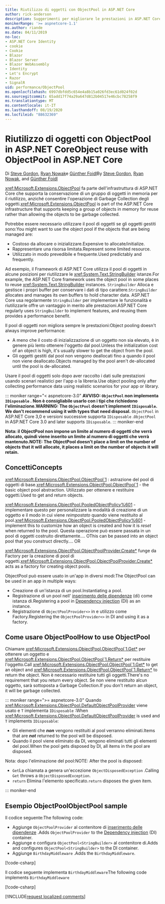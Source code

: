 ```yaml
---
title: Riutilizzo di oggetti con ObjectPool in ASP.NET Core
author: rick-anderson
description: Suggerimenti per migliorare le prestazioni in ASP.NET Core app usando ObjectPool.
monikerRange: '>= aspnetcore-1.1'
ms.author: riande
ms.date: 04/11/2019
no-loc:
- ASP.NET Core Identity
- cookie
- Cookie
- Blazor
- Blazor Server
- Blazor WebAssembly
- Identity
- Let's Encrypt
- Razor
- SignalR
uid: performance/ObjectPool
ms.openlocfilehash: 6997dbfdd5c654e4a8b15a026fd3ec61d024f02d
ms.sourcegitcommit: 65add17f74a29a647d812b04517e46cbc78258f9
ms.translationtype: MT
ms.contentlocale: it-IT
ms.lasthandoff: 08/19/2020
ms.locfileid: "88632369"
---
```

# <a name="object-reuse-with-objectpool-in-aspnet-core"></a><span data-ttu-id="a4fd8-103">Riutilizzo di oggetti con ObjectPool in ASP.NET Core</span><span class="sxs-lookup"><span data-stu-id="a4fd8-103">Object reuse with ObjectPool in ASP.NET Core</span></span>

<span data-ttu-id="a4fd8-104">Di [Steve Gordon](https://twitter.com/stevejgordon), [Ryan Nowak](https://github.com/rynowak)e [Günther Foidl](https://github.com/gfoidl)</span><span class="sxs-lookup"><span data-stu-id="a4fd8-104">By [Steve Gordon](https://twitter.com/stevejgordon), [Ryan Nowak](https://github.com/rynowak), and [Günther Foidl](https://github.com/gfoidl)</span></span>

<span data-ttu-id="a4fd8-105"><xref:Microsoft.Extensions.ObjectPool> fa parte dell'infrastruttura di ASP.NET Core che supporta la conservazione di un gruppo di oggetti in memoria per il riutilizzo, anziché consentire l'operazione di Garbage Collection degli oggetti.</span><span class="sxs-lookup"><span data-stu-id="a4fd8-105"><xref:Microsoft.Extensions.ObjectPool> is part of the ASP.NET Core infrastructure that supports keeping a group of objects in memory for reuse rather than allowing the objects to be garbage collected.</span></span>

<span data-ttu-id="a4fd8-106">Potrebbe essere necessario utilizzare il pool di oggetti se gli oggetti gestiti sono:</span><span class="sxs-lookup"><span data-stu-id="a4fd8-106">You might want to use the object pool if the objects that are being managed are:</span></span>

- <span data-ttu-id="a4fd8-107">Costoso da allocare o inizializzare.</span><span class="sxs-lookup"><span data-stu-id="a4fd8-107">Expensive to allocate/initialize.</span></span>
- <span data-ttu-id="a4fd8-108">Rappresentare una risorsa limitata.</span><span class="sxs-lookup"><span data-stu-id="a4fd8-108">Represent some limited resource.</span></span>
- <span data-ttu-id="a4fd8-109">Utilizzato in modo prevedibile e frequente.</span><span class="sxs-lookup"><span data-stu-id="a4fd8-109">Used predictably and frequently.</span></span>

<span data-ttu-id="a4fd8-110">Ad esempio, il Framework di ASP.NET Core utilizza il pool di oggetti in alcune posizioni per riutilizzare le <xref:System.Text.StringBuilder> istanze.</span><span class="sxs-lookup"><span data-stu-id="a4fd8-110">For example, the ASP.NET Core framework uses the object pool in some places to reuse <xref:System.Text.StringBuilder> instances.</span></span> <span data-ttu-id="a4fd8-111">`StringBuilder` Alloca e gestisce i propri buffer per conservare i dati di tipo carattere.</span><span class="sxs-lookup"><span data-stu-id="a4fd8-111">`StringBuilder` allocates and manages its own buffers to hold character data.</span></span> <span data-ttu-id="a4fd8-112">ASP.NET Core usa regolarmente `StringBuilder` per implementare le funzionalità e riutilizzarle offre un vantaggio in merito alle prestazioni.</span><span class="sxs-lookup"><span data-stu-id="a4fd8-112">ASP.NET Core regularly uses `StringBuilder` to implement features, and reusing them provides a performance benefit.</span></span>

<span data-ttu-id="a4fd8-113">Il pool di oggetti non migliora sempre le prestazioni:</span><span class="sxs-lookup"><span data-stu-id="a4fd8-113">Object pooling doesn't always improve performance:</span></span>

- <span data-ttu-id="a4fd8-114">A meno che il costo di inizializzazione di un oggetto non sia elevato, è in genere più lento ottenere l'oggetto dal pool.</span><span class="sxs-lookup"><span data-stu-id="a4fd8-114">Unless the initialization cost of an object is high, it's usually slower to get the object from the pool.</span></span>
- <span data-ttu-id="a4fd8-115">Gli oggetti gestiti dal pool non vengono deallocati fino a quando il pool non viene deallocato.</span><span class="sxs-lookup"><span data-stu-id="a4fd8-115">Objects managed by the pool aren't de-allocated until the pool is de-allocated.</span></span>

<span data-ttu-id="a4fd8-116">Usare il pool di oggetti solo dopo aver raccolto i dati sulle prestazioni usando scenari realistici per l'app o la libreria.</span><span class="sxs-lookup"><span data-stu-id="a4fd8-116">Use object pooling only after collecting performance data using realistic scenarios for your app or library.</span></span>

::: moniker range="< aspnetcore-3.0"
<span data-ttu-id="a4fd8-117">**AVVISO: `ObjectPool` non implementa `IDisposable` . Non è consigliabile usarlo con i tipi che richiedono l'eliminazione.**</span><span class="sxs-lookup"><span data-stu-id="a4fd8-117">**WARNING: The `ObjectPool` doesn't implement `IDisposable`. We don't recommend using it with types that need disposal.**</span></span> <span data-ttu-id="a4fd8-118">`ObjectPool` in ASP.NET Core 3,0 e versioni successive supporta `IDisposable` .</span><span class="sxs-lookup"><span data-stu-id="a4fd8-118">`ObjectPool` in ASP.NET Core 3.0 and later supports `IDisposable`.</span></span>
::: moniker-end

<span data-ttu-id="a4fd8-119">**Nota: il ObjectPool non impone un limite al numero di oggetti che verrà allocato, quindi viene inserito un limite al numero di oggetti che verrà mantenuto.**</span><span class="sxs-lookup"><span data-stu-id="a4fd8-119">**NOTE: The ObjectPool doesn't place a limit on the number of objects that it will allocate, it places a limit on the number of objects it will retain.**</span></span>

## <a name="concepts"></a><span data-ttu-id="a4fd8-120">Concetti</span><span class="sxs-lookup"><span data-stu-id="a4fd8-120">Concepts</span></span>

<span data-ttu-id="a4fd8-121"><xref:Microsoft.Extensions.ObjectPool.ObjectPool`1> : astrazione del pool di oggetti di base.</span><span class="sxs-lookup"><span data-stu-id="a4fd8-121"><xref:Microsoft.Extensions.ObjectPool.ObjectPool`1> - the basic object pool abstraction.</span></span> <span data-ttu-id="a4fd8-122">Utilizzato per ottenere e restituire oggetti.</span><span class="sxs-lookup"><span data-stu-id="a4fd8-122">Used to get and return objects.</span></span>

<span data-ttu-id="a4fd8-123"><xref:Microsoft.Extensions.ObjectPool.PooledObjectPolicy%601> -implementare questo per personalizzare la modalità di creazione di un oggetto e il modo in cui viene *reimpostato* quando viene restituito al pool.</span><span class="sxs-lookup"><span data-stu-id="a4fd8-123"><xref:Microsoft.Extensions.ObjectPool.PooledObjectPolicy%601> - implement this to customize how an object is created and how it is *reset* when returned to the pool.</span></span> <span data-ttu-id="a4fd8-124">Questa operazione può essere passata in un pool di oggetti costruito direttamente.... O</span><span class="sxs-lookup"><span data-stu-id="a4fd8-124">This can be passed into an object pool that you construct directly.... OR</span></span>

<span data-ttu-id="a4fd8-125"><xref:Microsoft.Extensions.ObjectPool.ObjectPoolProvider.Create*> funge da Factory per la creazione di pool di oggetti.</span><span class="sxs-lookup"><span data-stu-id="a4fd8-125"><xref:Microsoft.Extensions.ObjectPool.ObjectPoolProvider.Create*> acts as a factory for creating object pools.</span></span>
<!-- REview, there is no ObjectPoolProvider<T> -->

<span data-ttu-id="a4fd8-126">ObjectPool può essere usato in un'app in diversi modi:</span><span class="sxs-lookup"><span data-stu-id="a4fd8-126">The ObjectPool can be used in an app in multiple ways:</span></span>

* <span data-ttu-id="a4fd8-127">Creazione di un'istanza di un pool.</span><span class="sxs-lookup"><span data-stu-id="a4fd8-127">Instantiating a pool.</span></span>
* <span data-ttu-id="a4fd8-128">Registrazione di un pool nell' [inserimento delle dipendenze](xref:fundamentals/dependency-injection) (di) come istanza di.</span><span class="sxs-lookup"><span data-stu-id="a4fd8-128">Registering a pool in [Dependency injection](xref:fundamentals/dependency-injection) (DI) as an instance.</span></span>
* <span data-ttu-id="a4fd8-129">Registrazione di `ObjectPoolProvider<>` in e utilizzo come Factory.</span><span class="sxs-lookup"><span data-stu-id="a4fd8-129">Registering the `ObjectPoolProvider<>` in DI and using it as a factory.</span></span>

## <a name="how-to-use-objectpool"></a><span data-ttu-id="a4fd8-130">Come usare ObjectPool</span><span class="sxs-lookup"><span data-stu-id="a4fd8-130">How to use ObjectPool</span></span>

<span data-ttu-id="a4fd8-131">Chiamare <xref:Microsoft.Extensions.ObjectPool.ObjectPool`1.Get*> per ottenere un oggetto e <xref:Microsoft.Extensions.ObjectPool.ObjectPool`1.Return*> per restituire l'oggetto.</span><span class="sxs-lookup"><span data-stu-id="a4fd8-131">Call <xref:Microsoft.Extensions.ObjectPool.ObjectPool`1.Get*> to get an object and <xref:Microsoft.Extensions.ObjectPool.ObjectPool`1.Return*> to return the object.</span></span>  <span data-ttu-id="a4fd8-132">Non è necessario restituire tutti gli oggetti.</span><span class="sxs-lookup"><span data-stu-id="a4fd8-132">There's no requirement that you return every object.</span></span> <span data-ttu-id="a4fd8-133">Se non viene restituito alcun oggetto, sarà sottoposta a Garbage Collection.</span><span class="sxs-lookup"><span data-stu-id="a4fd8-133">If you don't return an object, it will be garbage collected.</span></span>

::: moniker range=">= aspnetcore-3.0"
<span data-ttu-id="a4fd8-134">Quando <xref:Microsoft.Extensions.ObjectPool.DefaultObjectPoolProvider> viene usato e `T` implementa `IDisposable` :</span><span class="sxs-lookup"><span data-stu-id="a4fd8-134">When <xref:Microsoft.Extensions.ObjectPool.DefaultObjectPoolProvider> is used and `T` implements `IDisposable`:</span></span>

* <span data-ttu-id="a4fd8-135">Gli elementi che ***non*** vengono restituiti al pool verranno eliminati.</span><span class="sxs-lookup"><span data-stu-id="a4fd8-135">Items that are ***not*** returned to the pool will be disposed.</span></span>
* <span data-ttu-id="a4fd8-136">Quando il pool viene eliminato da DI, vengono eliminati tutti gli elementi del pool.</span><span class="sxs-lookup"><span data-stu-id="a4fd8-136">When the pool gets disposed by DI, all items in the pool are disposed.</span></span>

<span data-ttu-id="a4fd8-137">Nota: dopo l'eliminazione del pool:</span><span class="sxs-lookup"><span data-stu-id="a4fd8-137">NOTE: After the pool is disposed:</span></span>

* <span data-ttu-id="a4fd8-138">`Get`La chiamata a genera un'eccezione `ObjectDisposedException` .</span><span class="sxs-lookup"><span data-stu-id="a4fd8-138">Calling `Get` throws a `ObjectDisposedException`.</span></span>
* <span data-ttu-id="a4fd8-139">`return` Elimina l'elemento specificato.</span><span class="sxs-lookup"><span data-stu-id="a4fd8-139">`return` disposes the given item.</span></span>

::: moniker-end

## <a name="objectpool-sample"></a><span data-ttu-id="a4fd8-140">Esempio ObjectPool</span><span class="sxs-lookup"><span data-stu-id="a4fd8-140">ObjectPool sample</span></span>

<span data-ttu-id="a4fd8-141">Il codice seguente:</span><span class="sxs-lookup"><span data-stu-id="a4fd8-141">The following code:</span></span>

* <span data-ttu-id="a4fd8-142">Aggiunge `ObjectPoolProvider` al contenitore di [inserimento delle dipendenze](xref:fundamentals/dependency-injection) .</span><span class="sxs-lookup"><span data-stu-id="a4fd8-142">Adds `ObjectPoolProvider` to the [Dependency injection](xref:fundamentals/dependency-injection) (DI) container.</span></span>
* <span data-ttu-id="a4fd8-143">Aggiunge e configura `ObjectPool<StringBuilder>` al contenitore di.</span><span class="sxs-lookup"><span data-stu-id="a4fd8-143">Adds and configures `ObjectPool<StringBuilder>` to the DI container.</span></span>
* <span data-ttu-id="a4fd8-144">Aggiunge `BirthdayMiddleware` .</span><span class="sxs-lookup"><span data-stu-id="a4fd8-144">Adds the `BirthdayMiddleware`.</span></span>

[!code-csharp[](ObjectPool/ObjectPoolSample/Startup.cs?name=snippet)]

<span data-ttu-id="a4fd8-145">Il codice seguente implementa `BirthdayMiddleware`</span><span class="sxs-lookup"><span data-stu-id="a4fd8-145">The following code implements `BirthdayMiddleware`</span></span>

[!code-csharp[](ObjectPool/ObjectPoolSample/BirthdayMiddleware.cs?name=snippet)]

[!INCLUDE[request localized comments](~/includes/code-comments-loc.md)]
